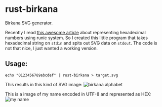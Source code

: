 # rust-birkana
Birkana SVG generator.

Recently I read [this awesome article](https://yawar.blogspot.cz/2016/10/the-birkana-hexadecimal-number-symbols.html) about representing hexadecimal numbers using runic system. So I created this little program that takes hexadecimal string on `stdin` and spits out SVG data on `stdout`.
The code is not that nice, I just wanted a working version.

## Usage:

    echo "0123456789abcdef" | rust-birkana > target.svg

This results in this kind of SVG image:
![birkana alphabet](https://lunemec.github.io/rust-birkana/svg/alphabet.svg)

This is a image of my name encoded in UTF-8 and represented as HEX:
![my name](https://lunemec.github.io/rust-birkana/svg/myname.svg)
